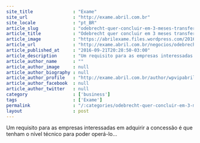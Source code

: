 ```yaml
---
site_title               : "Exame"
site_url                 : "http://exame.abril.com.br"
site_locale              : "pt_BR"
article_slug             : "odebrecht-quer-concluir-em-3-meses-transferencia-de-projeto"
article_title            : "Odebrecht quer concluir em 3 meses transferência de projeto"
article_image            : "https://abrilexame.files.wordpress.com/2016/09/size_960_16_9_odebrecht106.jpg?quality=70&strip=all&w=960"
article_url              : "http://exame.abril.com.br/negocios/odebrecht-quer-concluir-em-3-meses-transferencia-de-projeto/"
article_published_at     : "2016-09-21T20:28:50-03:00"
article_description      : "Um requisito para as empresas interessadas em adquirir a concessão é que tenham o nível técnico para poder operá-lo..."
article_author_name      : ""
article_author_image     : null
article_author_biography : null
article_author_profile   : "http://exame.abril.com.br/author/wpvipabril/"
article_author_facebook  : null
article_author_twitter   : null
category                 : ['business']
tags                     : ['Exame']
permalink                : "/:categories/odebrecht-quer-concluir-em-3-meses-transferencia-de-projeto/"
layout                   : post
---
```


Um requisito para as empresas interessadas em adquirir a concessão é que tenham o nível técnico para poder operá-lo...
